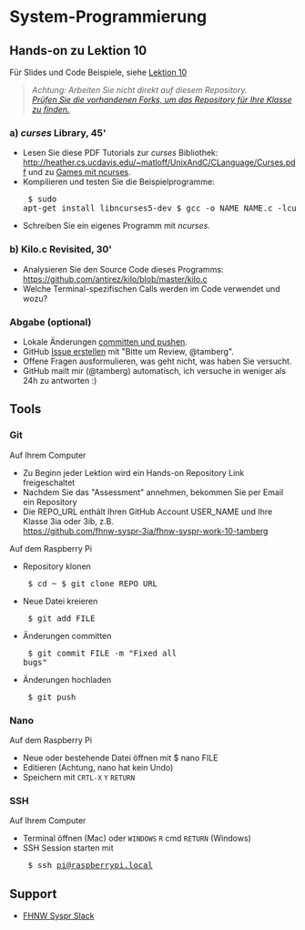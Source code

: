 # System-Programmierung
## Hands-on zu Lektion 10
Für Slides und Code Beispiele, siehe [Lektion 10](../../../fhnw-syspr/blob/master/10/README.md)

> *Achtung: Arbeiten Sie nicht direkt auf diesem Repository.*<br/>
> *[Prüfen Sie die vorhandenen Forks, um das Repository für Ihre Klasse zu finden.](../../network/members)*

### a) *curses* Library, 45'
* Lesen Sie diese PDF Tutorials zur *curses* Bibliothek: http://heather.cs.ucdavis.edu/~matloff/UnixAndC/CLanguage/Curses.pdf und zu [Games mit ncurses](https://www.viget.com/articles/game-programming-in-c-with-the-ncurses-library/).
* Kompilieren und testen Sie die Beispielprogramme:<pre>
$ sudo apt-get install libncurses5-dev
$ gcc -o NAME NAME.c -lcurses</pre>
* Schreiben Sie ein eigenes Programm mit *ncurses*.

### b) Kilo.c Revisited, 30'
* Analysieren Sie den Source Code dieses Programms: https://github.com/antirez/kilo/blob/master/kilo.c
* Welche Terminal-spezifischen Calls werden im Code verwendet und wozu?

### Abgabe (optional)
* Lokale Änderungen [committen und pushen](#git).
* GitHub [Issue erstellen](../../issues/new) mit "Bitte um Review, @tamberg".
* Offene Fragen ausformulieren, was geht nicht, was haben Sie versucht.
* GitHub mailt mir (@tamberg) automatisch, ich versuche in weniger als 24h zu antworten :)

## Tools
### Git
Auf Ihrem Computer
* Zu Beginn jeder Lektion wird ein Hands-on Repository Link freigeschaltet
* Nachdem Sie das "Assessment" annehmen, bekommen Sie per Email ein Repository
* Die REPO_URL enthält Ihren GitHub Account USER_NAME und Ihre Klasse 3ia oder 3ib, z.B.<br/>
            https://github.com/fhnw-syspr-3ia/fhnw-syspr-work-10-tamberg

Auf dem Raspberry Pi
* Repository klonen<pre>
    $ cd ~
    $ git clone REPO_URL</pre>
* Neue Datei kreieren<pre>
    $ git add FILE</pre>
* Änderungen committen<pre>
    $ git commit FILE -m "Fixed all bugs"</pre>
* Änderungen hochladen<pre>
    $ git push</pre>

### Nano
Auf dem Raspberry Pi
* Neue oder bestehende Datei öffnen mit $ nano FILE
* Editieren (Achtung, nano hat kein Undo)
* Speichern mit `CRTL-X` `Y` `RETURN`

### SSH
Auf Ihrem Computer
* Terminal öffnen (Mac) oder `WINDOWS` `R` cmd `RETURN` (Windows)
* SSH Session starten mit<pre>
    $ ssh pi@raspberrypi.local</pre>

## Support
- [FHNW Syspr Slack](https://fhnw-syspr.slack.com/)
